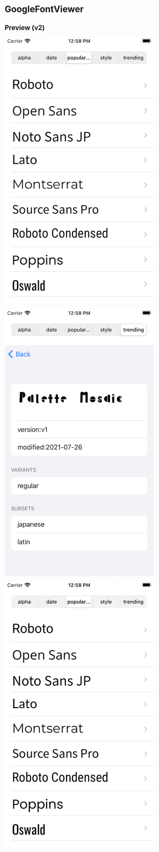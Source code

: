# GoogleFontViewer

## Preview (v2)

![Preview](FontViewer.png)

![Preview Detail](FontViewer_Detail.png)

![Record](FontViewer.gif)